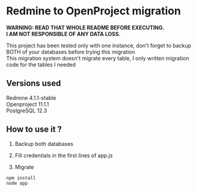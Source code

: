 # Redmine to OpenProject migration

**WARNING: READ THAT WHOLE README BEFORE EXECUTING.**  
**I AM NOT RESPONSIBLE OF ANY DATA LOSS.**

This project has been tested only with one instance, don't forget to backup BOTH of your databases before trying this migration  
This migration system doesn't migrate every table, I only written migration code for the tables I needed  

## Versions used

Redmine 4.1.1-stable  
Openproject 11.1.1  
PostgreSQL 12.3  

## How to use it ?

1) Backup both databases

2) Fill credentials in the first lines of app.js

3) Migrate

```bash
npm install
node app
```